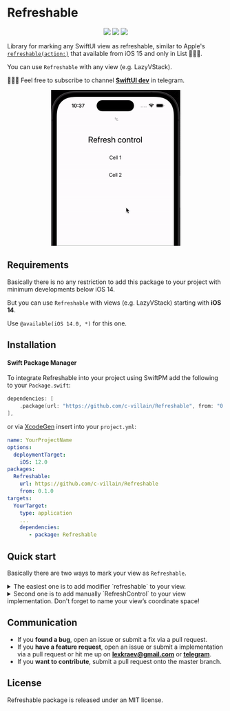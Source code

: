 # Refreshable

<p align="center">
     <img src="https://img.shields.io/badge/release-0.1.0-blue" />
    <img src="https://img.shields.io/badge/platform-IOS-blue" />
     <img src="https://img.shields.io/badge/license-MIT-blue" />
</p>

Library for marking any SwiftUI view as refreshable, similar to Apple's [```refreshable(action:)```](https://developer.apple.com/documentation/swiftui/view/refreshable(action:)) that available from iOS 15 and only in List 🤷🏼‍♂️.

You can use `Refreshable` with any view (e.g. LazyVStack). 

👨🏻‍💻 Feel free to subscribe to channel **[SwiftUI dev](https://t.me/swiftui_dev)** in telegram.

  <p align="center">
  <img src="demo/demo.gif" alt="" width="300">
  </p>

## Requirements

Basically there is no any restriction to add this package to your project with minimum developments below iOS 14. 

But you can use `Refreshable` with views (e.g. LazyVStack) starting with **iOS 14**. 

Use `@available(iOS 14.0, *)` for this one.

## Installation

#### Swift Package Manager

To integrate Refreshable into your project using SwiftPM add the following to your `Package.swift`:

```swift
dependencies: [
    .package(url: "https://github.com/c-villain/Refreshable", from: "0.1.0"),
],
```

or via [XcodeGen](https://github.com/yonaskolb/XcodeGen) insert into your `project.yml`:

```yaml
name: YourProjectName
options:
  deploymentTarget:
    iOS: 12.0
packages:
  Refreshable:
    url: https://github.com/c-villain/Refreshable
    from: 0.1.0
targets:
  YourTarget:
    type: application
    ...
    dependencies:
       - package: Refreshable
```

## Quick start

Basically there are two ways to mark your view as `Refreshable`.

<details>
  <summary>The easiest one is to add modifier `refreshable` to your view.</summary>
  
```swift
import Refreshable

struct YourView: View {
    
    var body: some View {
        ScrollView {
            LazyVStack {
                ...
            }
            .refreshable {
                // do your work on refresh here
            }
        }
    }
}

```

</details>

<details>
  <summary>Second one is to add manually `RefreshControl` to your view implementation. 
  Don't forget to name your view’s coordinate space!</summary>
  

```swift
import Refreshable

struct YourView: View {
    
    var body: some View {
        ScrollView {
            RefreshControl(coordinateSpace: .named("List")) { // <= HERE
                // do your work on refresh here
            }
            
            LazyVStack {
                ...
            }
        }
        .coordinateSpace(name: "List") // <= DON'T FORGET
    }
}
```

</details>

## Communication

- If you **found a bug**, open an issue or submit a fix via a pull request.
- If you **have a feature request**, open an issue or submit a implementation via a pull request or hit me up on **lexkraev@gmail.com** or **[telegram](https://t.me/lexkraev)**.
- If you **want to contribute**, submit a pull request onto the master branch.

## License

Refreshable package is released under an MIT license.
